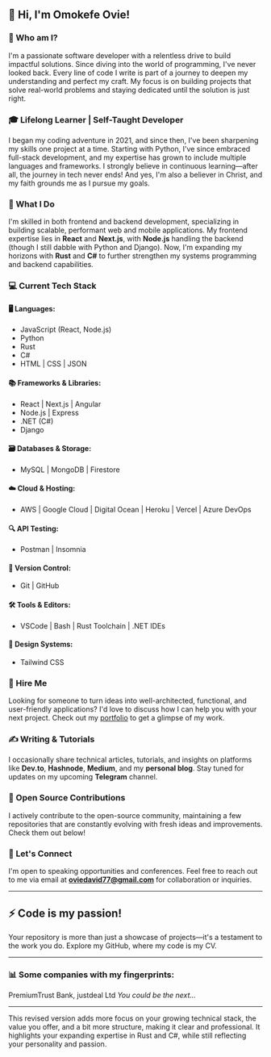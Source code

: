 ## 👋 Hi, I'm Omokefe Ovie!

### 🚀 Who am I?

I'm a passionate software developer with a relentless drive to build impactful solutions. Since diving into the world of programming, I've never looked back. Every line of code I write is part of a journey to deepen my understanding and perfect my craft. My focus is on building projects that solve real-world problems and staying dedicated until the solution is just right.

### 🎓 Lifelong Learner | Self-Taught Developer

I began my coding adventure in 2021, and since then, I've been sharpening my skills one project at a time. Starting with Python, I've since embraced full-stack development, and my expertise has grown to include multiple languages and frameworks. I strongly believe in continuous learning—after all, the journey in tech never ends! And yes, I'm also a believer in Christ, and my faith grounds me as I pursue my goals.

### 🔧 What I Do

I'm skilled in both frontend and backend development, specializing in building scalable, performant web and mobile applications. My frontend expertise lies in **React** and **Next.js**, with **Node.js** handling the backend (though I still dabble with Python and Django). Now, I'm expanding my horizons with **Rust** and **C#** to further strengthen my systems programming and backend capabilities.

### 💻 Current Tech Stack

#### 🖥️ Languages:
- JavaScript (React, Node.js) 
- Python 
- Rust 
- C#
- HTML | CSS | JSON 

#### 📚 Frameworks & Libraries:
- React | Next.js | Angular 
- Node.js | Express 
- .NET (C#) 
- Django

#### 🗃️ Databases & Storage:
- MySQL | MongoDB | Firestore 

#### ☁️ Cloud & Hosting:
- AWS | Google Cloud | Digital Ocean | Heroku | Vercel | Azure DevOps 

#### 🔍 API Testing:
- Postman | Insomnia

#### 🔧 Version Control:
- Git | GitHub

#### 🛠️ Tools & Editors:
- VSCode | Bash | Rust Toolchain | .NET IDEs

#### 🎨 Design Systems:
- Tailwind CSS

### 💼 Hire Me

Looking for someone to turn ideas into well-architected, functional, and user-friendly applications? I'd love to discuss how I can help you with your next project. Check out my [portfolio](https://my-portfolio-pda3.vercel.app/) to get a glimpse of my work.

### ✍️ Writing & Tutorials

I occasionally share technical articles, tutorials, and insights on platforms like **Dev.to**, **Hashnode**, **Medium**, and my **personal blog**. Stay tuned for updates on my upcoming **Telegram** channel.

### 🌱 Open Source Contributions

I actively contribute to the open-source community, maintaining a few repositories that are constantly evolving with fresh ideas and improvements. Check them out below!

### 🎤 Let's Connect

I'm open to speaking opportunities and conferences. Feel free to reach out to me via email at **[oviedavid77@gmail.com](mailto:oviedavid77@gmail.com)** for collaboration or inquiries.

---

## ⚡ Code is my passion!

Your repository is more than just a showcase of projects—it's a testament to the work you do. Explore my GitHub, where my code is my CV.

---

### 📊 Some companies with my fingerprints:
PremiumTrust Bank, justdeal Ltd
*You could be the next...*

---

This revised version adds more focus on your growing technical stack, the value you offer, and a bit more structure, making it clear and professional. It highlights your expanding expertise in Rust and C#, while still reflecting your personality and passion.
